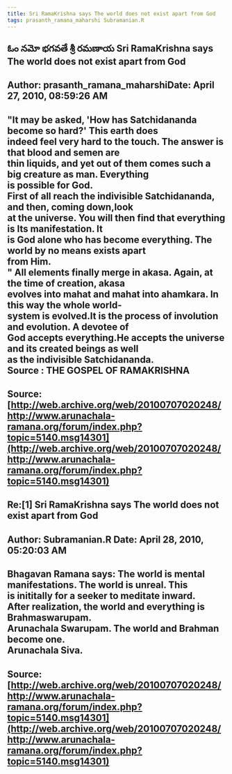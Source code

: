 ```yaml
--- 
title: Sri RamaKrishna says The world does not exist apart from God   
tags: prasanth_ramana_maharshi Subramanian.R  
---  
```

## ఓం నమో భగవతే శ్రీ రమణాయ Sri RamaKrishna says The world does not exist apart from God  
Author: prasanth_ramana_maharshiDate: April 27, 2010, 08:59:26 AM  
---  
"It may be asked, 'How has Satchidananda become so hard?' This earth does  
indeed feel very hard to the touch. **The answer is that blood and semen are  
thin liquids, and yet out of them comes such a big creature as man. Everything  
is possible for God.**   
First of all reach the indivisible Satchidananda, and then, coming down,look  
at the universe. You will then find that everything is Its manifestation. **It  
is God alone who has become everything. The world by no means exists apart  
from Him.**   
" **All elements finally merge in akasa. Again, at the time of creation, akasa  
evolves into mahat and mahat into ahamkara.** In this way the whole world-  
system is evolved.It is the process of involution and evolution. A devotee of  
God accepts everything.He accepts the universe and its created beings as well  
as the indivisible Satchidananda.   
 **Source** : THE GOSPEL OF RAMAKRISHNA
 ---  
Source:[http://web.archive.org/web/20100707020248/http://www.arunachala-ramana.org/forum/index.php?topic=5140.msg14301](http://web.archive.org/web/20100707020248/http://www.arunachala-ramana.org/forum/index.php?topic=5140.msg14301)   
---  

## Re:[1] Sri RamaKrishna says The world does not exist apart from God  
Author: Subramanian.R       Date: April 28, 2010, 05:20:03 AM  
---  
Bhagavan Ramana says: The world is mental manifestations. The world is unreal. This   
is inititally for a seeker to meditate inward.   
After realization, the world and everything is Brahmaswarupam.   
Arunachala Swarupam. The world and Brahman become one.   
Arunachala Siva.
 ---  
Source:[http://web.archive.org/web/20100707020248/http://www.arunachala-ramana.org/forum/index.php?topic=5140.msg14301](http://web.archive.org/web/20100707020248/http://www.arunachala-ramana.org/forum/index.php?topic=5140.msg14301)   
---  

